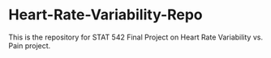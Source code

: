 # Heart-Rate-Variability-Repo
This is the repository for STAT 542 Final Project on Heart Rate Variability vs. Pain project. 
